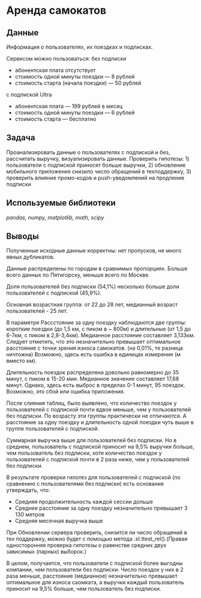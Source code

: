 #  Аренда самокатов


## Данные

Информация о пользователях, их поездках и подписках.

Сервисом можно пользоваться:
без подписки
- абонентская плата отсутствует
- стоимость одной минуты поездки — 8 рублей
- стоимость старта (начала поездки) — 50 рублей

с подпиской Ultra
- абонентская плата — 199 рублей в месяц
- стоимость одной минуты поездки — 6 рублей
- стоимость старта — бесплатно
  
## Задача

Проанализировать данные о пользователях с подпиской и без, рассчитать выручку, визуализировать данные. Проверить гипотезы: 1) пользователи с подпиской приносят больше выручки, 2) обновление мобильного приложения снизило число обращений в техподдержку, 3) проверить влияние промо-кодов и push-уведомлений на продление подписки

## Используемые библиотеки
*pandas, numpy, matplotlib, math, scipy*

## Выводы

Полученные исходные данные корректны: нет пропусков, не много явных дубликатов. 

Данные распределены по городам в сравнимых пропорциях. Больше всего данных по Пятигорску, меньше всего по Москве. 

Доля пользователей без подписки (54,1%) несколько больше доли пользователей с подпиской (45,9%).

Основная возрастная группа: от 22 до 28 лет, медианный возраст пользователей - 25 лет. 

В параметре Рассстояние за одну поездку наблюдаются две группы: короткие поездки (до 1,5 км, с пиком в ~ 800м) и длительные (от 1,5 до 6-7км,  с пиком в 2,8-3,4км).
Медианное расстояние составляет 3,133км.
Следует отметить, что это незначительно превышает оптимальное расстояние с точки зрения износа самокатов. (на 0,01%, те разница ничтожна)
Возможно, здесь есть ошибка в единицах измерения (м вместо км).

Длительность поездок распределена довольно равномерно до 35 минут, с пиком в 15-20 мин. 
Медианное значение составляет 17,68 минут.
Однако, здесь есть выброс в пределах 0-1 минут, 95 поездок. Возможно, это сбой или ошибка приложения. 

После слияния таблиц, было выявлено, что количество поездок у пользователей с подпиской почти вдвое меньше, чем у пользователей без подписки. По возрасту эти группы практически не отличаются. А расстояние за одну поездку и длительность одной поездки чуть выше в группе пользователей с подпиской.

Суммарная выручка выше для пользователей без подписки. Но в среднем, пользователь с подпиской приносит на 9,5% выручки больше, чем пользователь без подписки, хотя количество поездок у пользователей с подпиской почти в 2 раза ниже, чем у пользователей без подписки.

В результате проверки гипотез для пользователей с подпиской (по сравнению с пользователями без подписки) есть основания утверждать, что:
* Средняя продолжительность каждой сессии дольше
* Среднее расстояние за одну поездку незначительно превышает 3 130 метров
* Средняя месячная выручка выше

При Обновлении сервера проверить, снизится ли число обращений в тех поддержку, можно будет с помощью метода .st.ttest_rel().(Правая односторонняя проверка гипотезы о равенстве средних двух зависимых (парных) выборок.)

В целом, получается, что пользователи с подпиской более выгодны компании, чем пользователи без подписки. Число поездок у них в 2 раза меньше, расстояние (медианное) незначительно превышает оптимальное для износа саомката, а выручки каждый пользователь приносит на 9,5% больше, чем пользователь без подписки.
